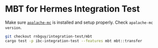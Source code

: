 # MBT for Hermes Integration Test

Make sure [`apalache-mc`](https://github.com/informalsystems/apalache) is installed and setup properly. Check `apalache-mc version`.

```bash
git checkout rnbguy/integration-test/mbt
cargo test -p ibc-integration-test --features mbt mbt::transfer
```
